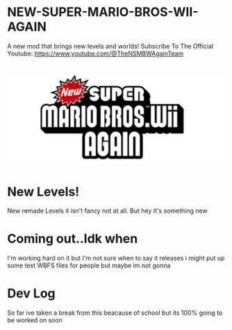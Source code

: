 # NEW-SUPER-MARIO-BROS-WII-AGAIN
A new mod that brings new levels and worlds!
Subscribe To The Official Youtube: https://www.youtube.com/@TheNSMBWAgainTeam
# ![Alt text](images/20250309_144242.png)
# New Levels!
New remade Levels it isn't fancy not at all. But hey it's something new
# Coming out..Idk when
I'm working hard on it but I'm not sure when to say it releases i might put up some test WBFS files for people but maybe im not gonna
# Dev Log
So far ive taken a break from this beacause of school but its 100% going to be worked on soon

